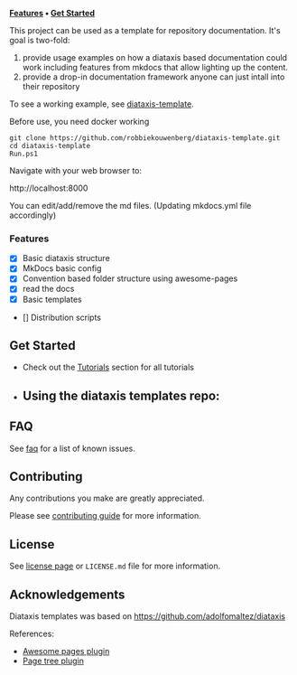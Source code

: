 **[Features](#features) • [Get Started](#get-started)**

This project can be used as a template for repository documentation.
It's goal is two-fold:
1) provide usage examples on how a diataxis based documentation could work including features from mkdocs that allow lighting up the content.
2) provide a drop-in documentation framework anyone can just intall into their repository

To see a working example, see [diataxis-template](https://diataxis-template.readthedocs.io/en/latest/).

Before use, you need docker working

    git clone https://github.com/robbiekouwenberg/diataxis-template.git
    cd diataxis-template
    Run.ps1

Navigate with your web browser to:
  
  http://localhost:8000


You can edit/add/remove the md files. (Updating mkdocs.yml file accordingly)

### Features

- [x] Basic diataxis structure
- [x] MkDocs basic config
- [x] Convention based folder structure using awesome-pages
- [x] read the docs
- [X] Basic templates
- [] Distribution scripts

## Get Started

- Check out the [Tutorials](/tutorials) section for all tutorials
- Using the diataxis templates repo:
  - 

## FAQ

See [faq](reference/faq.md) for a list of known issues.

## Contributing

Any contributions you make are greatly appreciated.

Please see [contributing guide](reference/contributing.md) for more information.

## License

See [license page](reference/license.md) or `LICENSE.md` file for more information.

## Acknowledgements

Diataxis templates was based on https://github.com/adolfomaltez/diataxis

References:

- [Awesome pages plugin](https://github.com/lukasgeiter/mkdocs-awesome-pages-plugin)
- [Page tree plugin](https://github.com/tombreit/mkdocs-pagetree-plugin)
